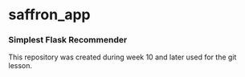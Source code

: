 # saffron_app


### Simplest Flask Recommender

This repository was created during week 10 and later used for the git lesson.
